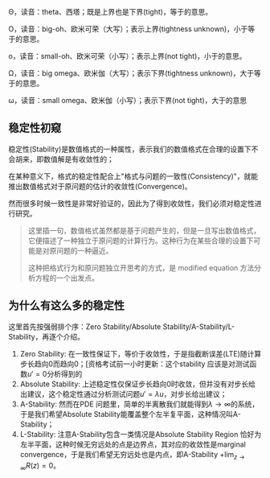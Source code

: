 Θ，读音：theta、西塔；既是上界也是下界(tight)，等于的意思。

Ο，读音：big-oh、欧米可荣（大写）；表示上界(tightness unknown)，小于等于的意思。

ο，读音：small-oh、欧米可荣（小写）；表示上界(not tight)，小于的意思。

Ω，读音：big omega、欧米伽（大写）；表示下界(tightness unknown)，大于等于的意思。

ω，读音：small omega、欧米伽（小写）；表示下界(not tight)，大于的意思

## 稳定性初窥

稳定性(Stability)是数值格式的一种属性，表示我们的数值格式在合理的设置下不会胡来，即数值解是有收敛性的；

在某种意义下，格式的稳定性配合上"格式与问题的一致性(Consistency)"，就能推出数值格式对于原问题的估计的收敛性(Convergence)。

然而很多时候一致性是非常好验证的，因此为了得到收敛性，我们必须对稳定性进行研究。

> 这里插一句，数值格式虽然都是基于问题产生的，但是一旦写出数值格式，它便描述了一种独立于原问题的计算行为。这种行为在某些合理的设置下可能是对原问题的一种逼近。
>
> 这种把格式行为和原问题独立开思考的方式，是 modified equation 方法分析方程的一个出发点。

## 为什么有这么多的稳定性

这里首先按强弱排个序：Zero Stability/Absolute Stability/A-Stability/L-Stability，再逐个介绍。

1. Zero Stability: 在一致性保证下，等价于收敛性，于是指截断误差(LTE)随计算步长趋向0而趋向0；[资格考试前一小时更新：这个stability 应该是对测试函数$u' = 0$分析得到的
2. Absolute Stability: 上述稳定性仅保证步长趋向0时收敛，但并没有对步长给出建议，这个稳定性通过分析测试问题$u' = \lambda u$，对步长给出建议；
3. A-Stability: 然而在PDE 问题里，简单的半离散我们就能得到$\lambda \to \infty$的系统，于是我们希望Absolute Stability能覆盖整个左半复平面，这种情况叫A-Stability；
4. L-Stability: 注意A-Stability包含一类情况是Absolute Stability Region 恰好为左半平面，这种时候无穷远处的点是边界点，其对应的收敛性是marginal convergence，于是我们希望无穷远处也是内点，即A-Stability +$\lim_{z\to\infty}R(z) = 0$。